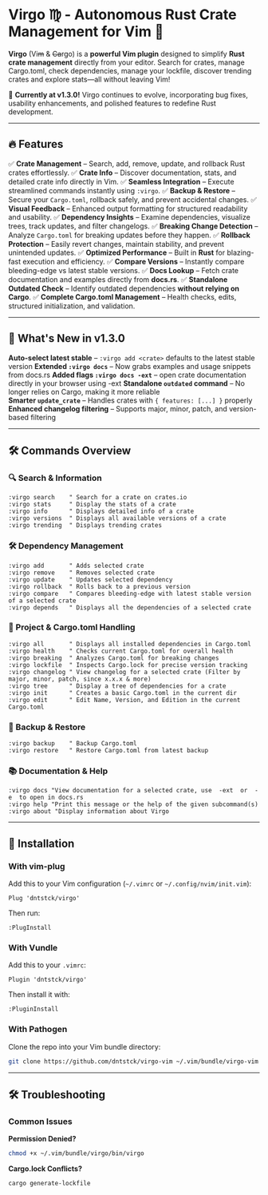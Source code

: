 # **Virgo ♍︎ - Autonomous Rust Crate Management for Vim 🦀**

**Virgo** (Vi~~m~~ & ~~Ca~~rgo) is a **powerful Vim plugin** designed to simplify **Rust crate management** directly from your editor. Search for crates, manage Cargo.toml, check dependencies,
 manage your lockfile, discover trending crates and explore stats—all without leaving Vim!  

🚀 **Currently at v1.3.0!** Virgo continues to evolve, incorporating bug fixes, usability enhancements, and polished features to redefine Rust development.  

---

## 🔥 Features  
✅ **Crate Management** – Search, add, remove, update, and rollback Rust crates effortlessly.
✅ **Crate Info** – Discover documentation, stats, and detailed crate info directly in Vim.
✅ **Seamless Integration** – Execute streamlined commands instantly using `:virgo`.
✅ **Backup & Restore** – Secure your `Cargo.toml`, rollback safely, and prevent accidental changes.
✅ **Visual Feedback** – Enhanced output formatting for structured readability and usability.
✅ **Dependency Insights** – Examine dependencies, visualize trees, track updates, and filter changelogs. 
✅ **Breaking Change Detection** – Analyze `Cargo.toml` for breaking updates before they happen. 
✅ **Rollback Protection** – Easily revert changes, maintain stability, and prevent unintended updates.
✅ **Optimized Performance** – Built in **Rust** for blazing-fast execution and efficiency.
✅ **Compare Versions** – Instantly compare bleeding-edge vs latest stable versions.
✅ **Docs Lookup** – Fetch crate documentation and examples directly from **docs.rs**.
✅ **Standalone Outdated Check** – Identify outdated dependencies **without relying on Cargo**.
✅ **Complete Cargo.toml Management** – Health checks, edits, structured initialization, and validation.

---

## 🚀 What's New in v1.3.0  

 **Auto-select latest stable** – `:virgo add <crate>` defaults to the latest stable version 
 **Extended `:virgo docs`** – Now grabs examples and usage snippets from docs.rs 
 **Added flags `:virgo docs -ext`** – open crate documentation directly in your browser using -ext
 **Standalone `outdated` command** – No longer relies on Cargo, making it more reliable  
 **Smarter `update_crate`** – Handles crates with `{ features: [...] }` properly  
 **Enhanced changelog filtering** – Supports major, minor, patch, and version-based filtering  

---

## 🛠️ Commands Overview  

### 🔍 Search & Information  

```vim
:virgo search    " Search for a crate on crates.io  
:virgo stats     " Display the stats of a crate  
:virgo info      " Displays detailed info of a crate  
:virgo versions  " Displays all available versions of a crate  
:virgo trending  " Displays trending crates  
```

### 🛠 Dependency Management  

```vim
:virgo add       " Adds selected crate  
:virgo remove    " Removes selected crate  
:virgo update    " Updates selected dependency  
:virgo rollback  " Rolls back to a previous version  
:virgo compare   " Compares bleeding-edge with latest stable version of a selected crate  
:virgo depends   " Displays all the dependencies of a selected crate  
```

### 📜 Project & Cargo.toml Handling 

```vim
:virgo all       " Displays all installed dependencies in Cargo.toml  
:virgo health    " Checks current Cargo.toml for overall health  
:virgo breaking  " Analyzes Cargo.toml for breaking changes  
:virgo lockfile  " Inspects Cargo.lock for precise version tracking  
:virgo changelog " View changelog for a selected crate (Filter by major, minor, patch, since x.x.x & more)  
:virgo tree      " Display a tree of dependencies for a crate  
:virgo init      " Creates a basic Cargo.toml in the current dir  
:virgo edit      " Edit Name, Version, and Edition in the current Cargo.toml   
```

### 🔄 Backup & Restore  

``` vim
:virgo backup    " Backup Cargo.toml  
:virgo restore   " Restore Cargo.toml from latest backup  
```

### 📚 Documentation & Help  

```vim
:virgo docs "View documentation for a selected crate, use  -ext  or  -e  to open in docs.rs  
:virgo help "Print this message or the help of the given subcommand(s)  
:virgo about "Display information about Virgo  
```

---

## 🚀 Installation  

### **With vim-plug**  

Add this to your Vim configuration (`~/.vimrc` or `~/.config/nvim/init.vim`):
```vim
Plug 'dntstck/virgo'
```
Then run:  
```vim
:PlugInstall
```

### **With Vundle**  

Add this to your `.vimrc`:  
```vim
Plugin 'dntstck/virgo'
```
Then install it with:  
```vim
:PluginInstall
```

### **With Pathogen**  

Clone the repo into your Vim bundle directory:  
```bash
git clone https://github.com/dntstck/virgo-vim ~/.vim/bundle/virgo-vim
```

---

## 🛠️ Troubleshooting  

### **Common Issues**  

**Permission Denied?**  
 
```bash
chmod +x ~/.vim/bundle/virgo/bin/virgo
```

**Cargo.lock Conflicts?**  

```bash
cargo generate-lockfile
```


